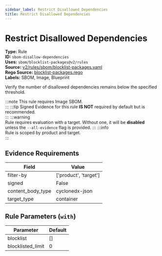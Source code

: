 ```yaml
---
sidebar_label: Restrict Disallowed Dependencies
title: Restrict Disallowed Dependencies
---  
```

# Restrict Disallowed Dependencies  
**Type:** Rule  
**ID:** `sbom-disallow-dependencies`  
**Uses:** `sbom/blocklist-packages@v2/rules`  
**Source:** [v2/rules/sbom/blocklist-packages.yaml](https://github.com/scribe-public/sample-policies/blob/main/v2/rules/sbom/blocklist-packages.yaml)  
**Rego Source:** [blocklist-packages.rego](https://github.com/scribe-public/sample-policies/blob/main/v2/rules/sbom/blocklist-packages.rego)  
**Labels:** SBOM, Image, Blueprint  

Verify the number of disallowed dependencies remains below the specified threshold.

:::note 
This rule requires Image SBOM.  
::: 
:::tip 
Signed Evidence for this rule **IS NOT** required by default but is recommended.  
::: 
:::warning  
Rule requires evaluation with a target. Without one, it will be **disabled** unless the `--all-evidence` flag is provided.
::: 
:::info  
Rule is scoped by product and target.  
:::  

## Evidence Requirements  
| Field | Value |
|-------|-------|
| filter-by | ['product', 'target'] |
| signed | False |
| content_body_type | cyclonedx-json |
| target_type | container |

## Rule Parameters (`with`)  
| Parameter | Default |
|-----------|---------|
| blocklist | [] |
| blocklisted_limit | 0 |
